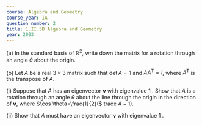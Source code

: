 ```yaml
---
course: Algebra and Geometry
course_year: IA
question_number: 2
title: 1.II.5B Algebra and Geometry
year: 2003
---
```



(a) In the standard basis of $\mathbb{R}^{2}$, write down the matrix for a rotation through an angle $\theta$ about the origin.

(b) Let $A$ be a real $3 \times 3$ matrix such that $\operatorname{det} A=1$ and $A A^{\mathrm{T}}=I$, where $A^{\mathrm{T}}$ is the transpose of $A$.

(i) Suppose that $A$ has an eigenvector $\mathbf{v}$ with eigenvalue 1 . Show that $A$ is a rotation through an angle $\theta$ about the line through the origin in the direction of $\mathbf{v}$, where $\cos \theta=\frac{1}{2}($ trace $A-1)$.

(ii) Show that $A$ must have an eigenvector $\mathbf{v}$ with eigenvalue 1 .